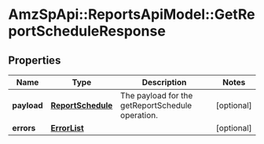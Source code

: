 # AmzSpApi::ReportsApiModel::GetReportScheduleResponse

## Properties
Name | Type | Description | Notes
------------ | ------------- | ------------- | -------------
**payload** | [**ReportSchedule**](ReportSchedule.md) | The payload for the getReportSchedule operation. | [optional] 
**errors** | [**ErrorList**](ErrorList.md) |  | [optional] 



